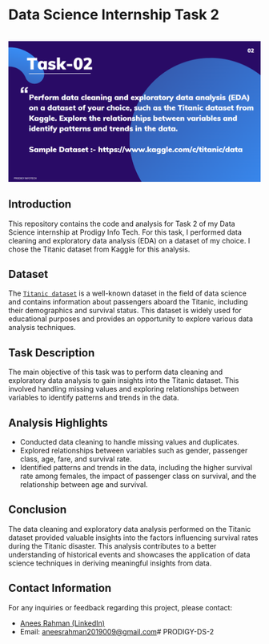 # Data Science Internship Task 2
<br>
<img src="https://github.com/kindo-tk/PRODIGY_DS_02/blob/main/ds2.png"   >

## Introduction
This repository contains the code and analysis for Task 2 of my Data Science internship at Prodigy Info Tech. For this task, I performed data cleaning and exploratory data analysis (EDA) on a dataset of my choice. I chose the Titanic dataset from Kaggle for this analysis.

## Dataset
The <a href = "https://github.com/kindo-tk/PRODIGY_DS_02/blob/main/Titanic-Dataset.csv">`Titanic dataset`</a> is a well-known dataset in the field of data science and contains information about passengers aboard the Titanic, including their demographics and survival status. This dataset is widely used for educational purposes and provides an opportunity to explore various data analysis techniques.

## Task Description
The main objective of this task was to perform data cleaning and exploratory data analysis to gain insights into the Titanic dataset. This involved handling missing values and exploring relationships between variables to identify patterns and trends in the data.


## Analysis Highlights
- Conducted data cleaning to handle missing values and duplicates.
- Explored relationships between variables such as gender, passenger class, age, fare, and survival rate.
- Identified patterns and trends in the data, including the higher survival rate among females, the impact of passenger class on survival, and the relationship between age and survival.

## Conclusion
The data cleaning and exploratory data analysis performed on the Titanic dataset provided valuable insights into the factors influencing survival rates during the Titanic disaster. This analysis contributes to a better understanding of historical events and showcases the application of data science techniques in deriving meaningful insights from data.

## Contact Information
For any inquiries or feedback regarding this project, please contact:

- <a href="https://www.linkedin.com/in/anees-rahman-1577a1295/">Anees Rahman (LinkedIn)</a>
- Email: aneesrahman2019009@gmail.com# PRODIGY-DS-2
